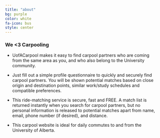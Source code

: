 ```yaml
---
title: "about"
bg: purple
color: white
fa-icon: bus
style: center
---
```


### We <3 Carpooling

- UofACarpool makes it easy to find carpool partners who are coming from the same area as you, and who also belong to the University community.

- Just fill out a simple profile questionnaire to quickly and securely find carpool partners. You will be shown potential matches based on close origin and destination points, similar work/study schedules and compatible preferences.

- This ride-matching service is secure, fast and FREE. A match list is returned instantly when you search for carpool partners, but no personal information is released to potential matches apart from name, email, phone number (if desired), and distance.

- This carpool website is ideal for daily commutes to and from the University of Alberta.
